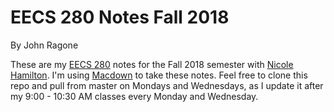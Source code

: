 EECS 280 Notes Fall 2018
=======
By John Ragone

These are my [EECS 280](https://eecs280staff.github.io/eecs280.org/) notes for the Fall 2018 semester with [Nicole Hamilton](https://eecs280staff.github.io/eecs280.org/staff/). I'm using [Macdown](https://macdown.uranusjr.com) to take these notes. Feel free to clone this repo and pull from master on Mondays and Wednesdays, as I update it after my 9:00 - 10:30 AM classes every Monday and Wednesday.
